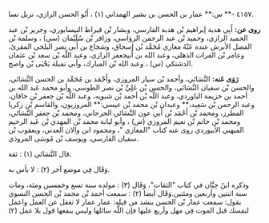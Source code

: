 ٤١٥٧ -** س:** عمار بن الحسن بن بشير الهمداني (١) ، أَبُو الحسن الرازي، نزيل نسا.

**روى عن:** أَبِي هدبة إبراهيم بْن هدبة الفارسي، وبشار بْن قيراط النيسابوري، وجرير بْن عبد الحميد الرازي، وحميد بْن عبد الرحمن الرؤاسي، وزافر بْن سُلَيْمان (سي) ، وسلمة بْن الفضل الأبرش عنده عَنْهُ مغازي مُحَمَّد بْن إسحاق، وشجاع بن أَبي نصر البلخي المقرئ، وعامر بْن الفرات الذهلي، وعبد الله بن أَبيجعفر الرازي، وعبد اللَّه بْن سعد بْن عثمان الدشتكي (س) ، وعبد الله بْن المبارك، وأبي تميلة يَحْيَى بْن واضح.

**رَوَى عَنه:** النَّسَائي، وأحمد بْن سيار المروزي، وأَحْمَد بن مُحَمَّد بن الحسن النَّسَائي، والحسن بْن سفيان النَّسَائي، والحسن بْن عَلِيِّ بْن نصر الطوسي، وأبو محمد عَبد الله بن أحمد بن خزيمة الباوردي، وعبد اللَّه بْن أحمد بْن شبويه، وعبد اللَّه بْن جعفر بْن خاقان، وعبد الرحمن بْن سَعِيد،** وعبدان بْن محمد بْن عيسى:** المروزيون، والقاسم بْن زكريا المطرز، ومحمد بْن أَحْمَد بْن أَبي عون النَّسَائي الجرجاني، ومحمد بْن جعفر النَّسَائي، ومحمد بْن حاتم بْن نعيم المروزي (س) ، وأبو لبابة محمد بْن المهدي بْن عَبد الرحيم الميهني الأبيوردي روى عنه كتاب "المغازي "، ومحمود ابن والان العدني، ويعقوب بْن سفيان الفارسي، ويوسف بْن مُوسَى المروذي.

قال النَّسَائي (١) : ثقة.

وَقَال فِي موضع آخر (٢) : لا بأس به.

وذكره ابنُ حِبَّان في كتاب "الثقات"، وَقَال (٣) : مولده سنة تسع وخمسين ومئة، ومات سنة اثنتين وأربعين ومئتين.وَقَال أيضا (٢) : سمعت أحمد بْن محمد بْن الحسن النسوي يقول: سمعت عمار بْن الحسن ينشد من قيله: عمار عمار لا تغفل عن العمل واعمل لنفسك قبل الموت فِي مهل وأربع عليها فإن اللَّه سائلها وليس ينفعها قول بلا عمل (٢)
